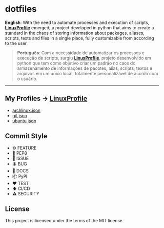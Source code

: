 # dotfiles

**English**: With the need to automate processes and execution of scripts, **[LinuxProfile](https://github.com/MyLinuxProfile/linux-profile)** emerged, a project developed in python that aims to create a standard in the chaos of storing information about packages, aliases, scripts, texts and files in a single place, fully customizable from according to the user.

> **Português**: Com a necessidade de automatizar os processos e execução de scripts, surgiu **[LinuxProfile](https://github.com/MyLinuxProfile/linux-profile)**, projeto desenvolvido em python que tem como objetivo criar um padrão no caos do armazenamento de informações de pacotes, alias, scripts, textos e arquivos em um único local, totalmente personalizável de acordo com o usuário.

---

## My Profiles -> [LinuxProfile](https://github.com/linux-profile/linux-profile)

- [archlinux.json](https://github.com/FernandoCelmer/dotfiles/blob/master/linux-archlinux/archlinux.json)
- [git.json](https://github.com/FernandoCelmer/dotfiles/blob/master/linux-git/git.json)
- [ubuntu.json](https://github.com/FernandoCelmer/dotfiles/blob/master/linux-ubuntu/ubuntu.json)


## Commit Style

- ⚙️ FEATURE
- 📝 PEP8
- 📌 ISSUE
- 🪲 BUG
- 📘 DOCS
- 📦 PyPI
- ❤️️ TEST
- ⬆️ CI/CD
- ⚠️ SECURITY

## License

This project is licensed under the terms of the MIT license.
